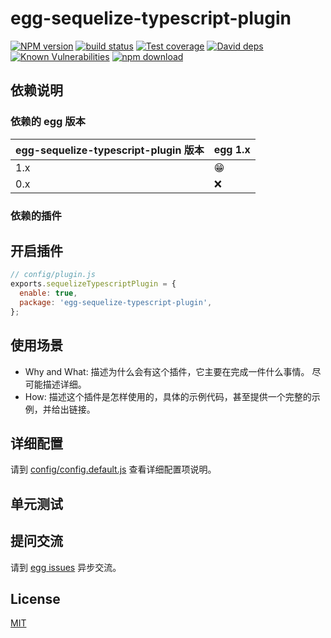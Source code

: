 # egg-sequelize-typescript-plugin

[![NPM version][npm-image]][npm-url]
[![build status][travis-image]][travis-url]
[![Test coverage][codecov-image]][codecov-url]
[![David deps][david-image]][david-url]
[![Known Vulnerabilities][snyk-image]][snyk-url]
[![npm download][download-image]][download-url]

[npm-image]: https://img.shields.io/npm/v/egg-sequelize-typescript-plugin.svg?style=flat-square
[npm-url]: https://npmjs.org/package/egg-sequelize-typescript-plugin
[travis-image]: https://img.shields.io/travis/eggjs/egg-sequelize-typescript-plugin.svg?style=flat-square
[travis-url]: https://travis-ci.org/eggjs/egg-sequelize-typescript-plugin
[codecov-image]: https://img.shields.io/codecov/c/github/eggjs/egg-sequelize-typescript-plugin.svg?style=flat-square
[codecov-url]: https://codecov.io/github/eggjs/egg-sequelize-typescript-plugin?branch=master
[david-image]: https://img.shields.io/david/eggjs/egg-sequelize-typescript-plugin.svg?style=flat-square
[david-url]: https://david-dm.org/eggjs/egg-sequelize-typescript-plugin
[snyk-image]: https://snyk.io/test/npm/egg-sequelize-typescript-plugin/badge.svg?style=flat-square
[snyk-url]: https://snyk.io/test/npm/egg-sequelize-typescript-plugin
[download-image]: https://img.shields.io/npm/dm/egg-sequelize-typescript-plugin.svg?style=flat-square
[download-url]: https://npmjs.org/package/egg-sequelize-typescript-plugin

<!--
Description here.
-->

## 依赖说明

### 依赖的 egg 版本

egg-sequelize-typescript-plugin 版本 | egg 1.x
--- | ---
1.x | 😁
0.x | ❌

### 依赖的插件
<!--

如果有依赖其它插件，请在这里特别说明。如

- security
- multipart

-->

## 开启插件

```js
// config/plugin.js
exports.sequelizeTypescriptPlugin = {
  enable: true,
  package: 'egg-sequelize-typescript-plugin',
};
```

## 使用场景

- Why and What: 描述为什么会有这个插件，它主要在完成一件什么事情。
尽可能描述详细。
- How: 描述这个插件是怎样使用的，具体的示例代码，甚至提供一个完整的示例，并给出链接。

## 详细配置

请到 [config/config.default.js](config/config.default.js) 查看详细配置项说明。

## 单元测试

<!-- 描述如何在单元测试中使用此插件，例如 schedule 如何触发。无则省略。-->

## 提问交流

请到 [egg issues](https://github.com/eggjs/egg/issues) 异步交流。

## License

[MIT](LICENSE)
